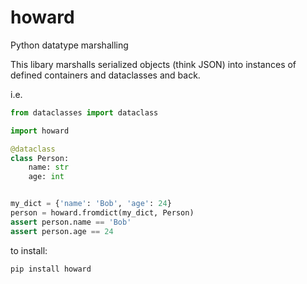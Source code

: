 # howard
Python datatype marshalling


This libary marshalls serialized objects (think JSON) into instances of defined containers and dataclasses and back.


i.e.

```python
from dataclasses import dataclass

import howard

@dataclass
class Person:
    name: str
    age: int


my_dict = {'name': 'Bob', 'age': 24}
person = howard.fromdict(my_dict, Person)
assert person.name == 'Bob'
assert person.age == 24
```


to install:

```bash
pip install howard
```
